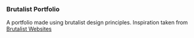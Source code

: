 ### Brutalist Portfolio

A portfolio made using brutalist design principles. Inspiration taken from [Brutalist Websites](http://brutalistwebsites.com)
